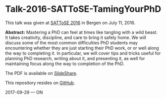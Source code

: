 # Talk-2016-SATToSE-TamingYourPhD

This talk was given at [SATToSE 2016](http://sattose.org/2016/) in Bergen on July 11, 2016.

**Abstract:** Mastering a PhD can feel at times like tangling with a wild beast. It takes creativity, discipline, and care to bring it safely home. We will discuss some of the most common difficulties PhD students may encountering whether they are just starting their PhD work, or or well along the way to completing it. In particular, we will cover tips and tricks useful for planning PhD research, writing about it, and presenting it, as well for maintaining focus along the way to completion of the PhD.

The PDF is available on [SlideShare](https://www.slideshare.net/onierstrasz/taming-your-phd).

This repository resides on [GitHub](https://github.com/onierstrasz/Talk-2016-SATToSE-TamingYourPhD).

2017-09-29 — ON
